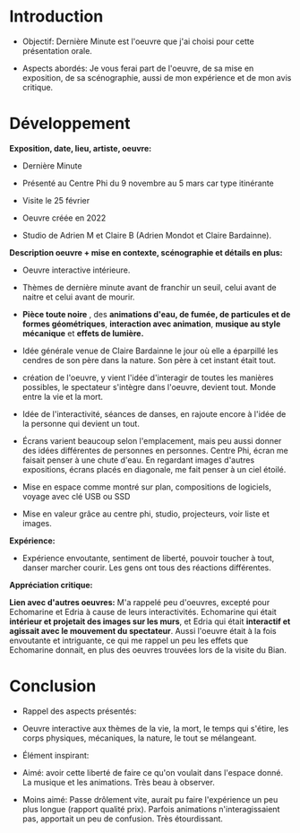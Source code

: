 # Introduction

* Objectif: Dernière Minute est l'oeuvre que j'ai choisi pour cette présentation orale.

* Aspects abordés: Je vous ferai part de l'oeuvre, de sa mise en exposition, de sa scénographie, aussi de mon expérience et de mon avis critique.

# Développement

**Exposition, date, lieu, artiste, oeuvre:**
* Dernière Minute
* Présenté au Centre Phi du 9 novembre au 5 mars car type itinérante
* Visite le 25 février

* Oeuvre créée en 2022
* Studio de Adrien M et Claire B (Adrien Mondot et Claire Bardainne).


**Description oeuvre + mise en contexte, scénographie et détails en plus:**
* Oeuvre interactive intérieure.
* Thèmes de dernière minute avant de franchir un seuil, celui avant de naitre et celui avant de mourir.
* **Pièce toute noire** , des **animations d'eau, de fumée, de particules et de formes géométriques**, **interaction avec animation**, **musique au style mécanique** et **effets de lumière.**

* Idée générale venue de Claire Bardainne le jour où elle a éparpillé les cendres de son père dans la nature. Son père à cet instant était tout.
* création de l'oeuvre, y vient l'idée d'interagir de toutes les manières possibles, le spectateur s'intègre dans l'oeuvre, devient tout. Monde entre la vie et la mort.
* Idée de l'interactivité, séances de danses, en rajoute encore à l'idée de la personne qui devient un tout.
* Écrans varient beaucoup selon l'emplacement, mais peu aussi donner des idées différentes de personnes en personnes. Centre Phi, écran me faisait penser à une chute d'eau. En regardant images d'autres expositions, écrans placés en diagonale, me fait penser à un ciel étoilé.

* Mise en espace comme montré sur plan, compositions de logiciels, voyage avec clé USB ou SSD
* Mise en valeur grâce au centre phi, studio, projecteurs, voir liste et images.

**Expérience:**
* Expérience envoutante, sentiment de liberté, pouvoir toucher à tout, danser marcher courir. Les gens ont tous des réactions différentes.

**Appréciation critique:**

**Lien avec d'autres oeuvres:** M'a rappelé peu d'oeuvres, excepté pour Echomarine et Edria à cause de leurs interactivités. Echomarine qui était **intérieur et projetait des images sur les murs**, et Edria qui était **interactif et agissait avec le mouvement du spectateur**. Aussi l'oeuvre était à la fois envoutante et intriguante, ce qui me rappel un peu les effets que Echomarine donnait, en plus des oeuvres trouvées lors de la visite du Bian.

# Conclusion

* Rappel des aspects présentés:
* Oeuvre interactive aux thèmes de la vie, la mort, le temps qui s'étire, les corps physiques, mécaniques, la nature, le tout se mélangeant. 


* Élément inspirant:
* Aimé: avoir cette liberté de faire ce qu'on voulait dans l'espace donné. La musique et les animations. Très beau à observer.
* Moins aimé: Passe drôlement vite, aurait pu faire l'expérience un peu plus longue (rapport qualité prix). Parfois animations n'interagissaient pas, apportait un peu de confusion. Très étourdissant.
